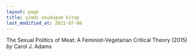 ```yaml
---
layout: page
title: şimdi okuduğum kitap
last_modified_at: 2021-07-08
---
```


The Sexual Politics of Meat: A Feminist-Vegetarian Critical Theory (2015)  
<i>by</i> Carol J. Adams  
<br />
<!--<span style="color: white">-_-_-_-_- </span>-->

<!-- <span style="color: white">Lorem ipsum dolor sit amet, consectetur adipiscing elit. Sed sagittis cursus erat quis tempus. Fusce semper eu eros in tristique.</span> -->
